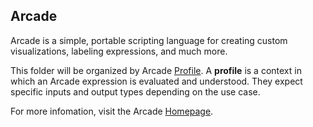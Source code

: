 ## Arcade

Arcade is a simple, portable scripting language for creating custom visualizations, labeling expressions, and much more.

This folder will be organized by Arcade [Profile](https://developers.arcgis.com/arcade/guide/profiles/). A **profile** is a context in which an Arcade expression is evaluated and understood. They expect specific inputs and output types depending on the use case.

For more infomation, visit the Arcade [Homepage](https://developers.arcgis.com/arcade/).
